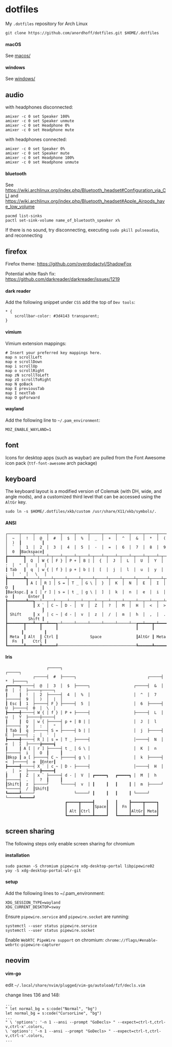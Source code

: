 # dotfiles

My `.dotfiles` repository for Arch Linux

```
git clone https://github.com/anordhoff/dotfiles.git $HOME/.dotfiles
```

#### macOS

See [macos/](macos/)

#### windows

See [windows/](windows/)

## audio

with headphones disconnected:

```
amixer -c 0 set Speaker 100%
amixer -c 0 set Speaker unmute
amixer -c 0 set Headphone 0%
amixer -c 0 set Headphone mute
```

with headphones connected:

```
amixer -c 0 set Speaker 0%
amixer -c 0 set Speaker mute
amixer -c 0 set Headphone 100%
amixer -c 0 set Headphone unmute
```

#### bluetooth

See https://wiki.archlinux.org/index.php/Bluetooth_headset#Configuration_via_CLI and https://wiki.archlinux.org/index.php/Bluetooth_headset#Apple_Airpods_have_low_volume

```
pacmd list-sinks
pactl set-sink-volume name_of_bluetooth_speaker x%
```

If there is no sound, try disconnecting, executing `sudo pkill pulseaudio`, and reconnecting

## firefox

Firefox theme: https://github.com/overdodactyl/ShadowFox

Potential white flash fix: https://github.com/darkreader/darkreader/issues/1219

#### dark reader

Add the following snippet under `CSS` add the top of `Dev tools`:

```
* {
    scrollbar-color: #3d4143 transparent;
}
```

#### vimium

Vimium extension mappings:

```
# Insert your preferred key mappings here.
map n scrollLeft
map e scrollDown
map i scrollUp
map o scrollRight
map zN scrollToLeft
map zO scrollToRight
map N goBack
map E previousTab
map I nextTab
map O goForward
```

#### wayland

Add the following line to `~/.pam_environment`:
```
MOZ_ENABLE_WAYLAND=1
```

## font

Icons for desktop apps (such as waybar) are pulled from the Font Awesome icon pack (`ttf-font-awesome` arch package)

## keyboard

The keyboard layout is a modified version of Colemak (with DH, wide, and angle mods), and a customized third level that can be accessed using the `AltGr` key.

```sudo ln -s $HOME/.dotfiles/xkb/custom /usr/share/X11/xkb/symbols/.```

#### ANSI

```
┌─────┬─────┬─────┬─────┬─────┬─────┬─────┬─────┬─────┬─────┬─────┬─────┬─────┲━━━━━━━━━┓
│  ~  │  !  │  @  │  #  │  $  │  %  │  _  │  +  │  ^  │  &  │  *  │  (  │  )  ┃         ┃
│  `  │  1  │  2  │  3  │  4  │  5  │  -  │  =  │  6  │  7  │  8  │  9  │  0  ┃Backspace┃
┢━━━━━┷━┱───┴─┬───┴─┬───┴─┬───┴─┬───┴─┬───┴─┬───┴─┬───┴─┬───┴─┬───┴─┬───┴─┬───┺━┯━━━━━━━┦
┃       ┃  Q  │ W { │ F } │ P + │ B | │  {  │  J  │  L  │  U  │  Y  │  :  │  "  │   |   │
┃ Tab   ┃  q  │ w { │ f } │ p + │ b | │  [  │  j  │  l  │  u  │  y  │  ;  │  '  │   \   │
┣━━━━━━━┻┱────┴┬────┴┬────┴┬────┴┬────┴┬────┴┬────┴┬────┴┬────┴┬────┴┬────┴┲━━━━┷━━━━━━━┧
┃        ┃ A [ │ R ] │ S = │ T _ │ G \ │  }  │  K  │  N  │  E  │  I  │  O  ┃            ┃
┃Backspc.┃ a [ │ r ] │ s = │ t _ │ g \ │  ]  │  k  │  n  │  e  │  i  │  o  ┃      Enter ┃
┣━━━━━━━━┻━━┱──┴──┬──┴──┬──┴──┬──┴──┬──┴──┬──┴──┬──┴──┬──┴──┬──┴──┬──┴──┲━━┻━━━━━━━━━━━━┫
┃           ┃ X ` │ C ~ │ D - │  V  │  Z  │  ?  │  M  │  H  │  <  │  >  ┃               ┃
┃ Shift     ┃ x ` │ c ~ │ d - │  v  │  z  │  /  │  m  │  h  │  ,  │  .  ┃         Shift ┃
┣━━━━━━━┳━━━┻━━┳━━┷━━━┱─┴─────┴─────┴─────┴─────┴─────┴──┲━━┷━━━┳━┷━━━━┳┻━━━━━┳━━━━━━━━━┫
┃       ┃      ┃      ┃                                  ┃      ┃      ┃      ┃         ┃
┃ Meta  ┃ Alt  ┃ Ctrl ┃              Space               ┃AltGr ┃ Meta ┃  Fn  ┃    Ctrl ┃
┗━━━━━━━┻━━━━━━┻━━━━━━┹──────────────────────────────────┺━━━━━━┻━━━━━━┻━━━━━━┻━━━━━━━━━┛
```

#### Iris

```
                  ┌─────┐                                           ┌─────┐
            ┌─────┤  #  ├─────┐                               ┌─────┤  *  ├─────┐
┏━━━━━┱─────┤  @  │  3  │  $  ├─────┐                   ┌─────┤  &  │  8  │  (  ├─────┬─────┐
┃     ┃  !  │  2  ├─────┤  4  │  %  │                   │  ^  │  7  ├─────┤  9  │  )  │  |  │
┃ Esc ┃  1  ├─────┤ F } ├─────┤  5  │                   │  6  ├─────┤  U  ├─────┤  0  │  \  │
┣━━━━━╉─────┤ W { │ f } │ P + ├─────┤                   ├─────┤  L  │  u  │  Y  ├─────┼─────┤
┃     ┃  Q  │ w { ├─────┤ p + │ B | │                   │  J  │  l  ├─────┤  y  │  :  │  "  │
┃ Tab ┃  q  ├─────┤ S = ├─────┤ b | │                   │  j  ├─────┤  E  ├─────┤  ;  │  '  │
┣━━━━━╉─────┤ R ] │ s = │ T _ ├─────┤                   │─────┤  N  │  e  │  I  ├─────╆━━━━━┪
┃     ┃ A [ │ r ] ├─────┤ t _ │ G \ │                   │  K  │  n  ├─────┤  i  │  O  ┃     ┃
┃Bksp ┃ a [ ├─────┤ C ~ ├─────┤ g \ │                   │  k  ├─────┤  <  ├─────┤  o  ┃Enter┃
┣━━━━━╉─────┤ X ` │ c ~ │ D - ├─────┤                   │─────┤  H  │  ,  │  >  ├─────╊━━━━━┫
┃     ┃  Z  │ x ` ├─────┤ d - │  V  │ ┏━━━━━┓   ┏━━━━━┓ │  M  │  h  ├─────┤  .  │  ?  ┃     ┃
┃Shift┃  z  ├─────┘     └─────┤  v  │ ┃     ┃   ┃     ┃ │  m  ├─────┘     └─────┤  /  ┃Shift┃
┗━━━━━┹─────┘                 └─────┘ ┃     ┃   ┃     ┃ └─────┘                 └─────┺━━━━━┛
                          ┏━━━━━┳━━━━━┫     ┃   ┃     ┣━━━━━┳━━━━━┓
                          ┃     ┃     ┃Space┃   ┃  Fn ┃     ┃     ┃
                          ┃ Alt ┃Ctrl ┃     ┃   ┃     ┃AltGr┃ Meta┃
                          ┗━━━━━┻━━━━━┻━━━━━┛   ┗━━━━━┻━━━━━┻━━━━━┛
```

## screen sharing

The following steps only enable screen sharing for chromium

#### installation

```
sudo pacman -S chromium pipewire xdg-desktop-portal libpipewire02
yay -S xdg-desktop-portal-wlr-git
```

#### setup

Add the following lines to ~/.pam_environment:

```
XDG_SESSION_TYPE=wayland
XDG_CURRENT_DESKTOP=sway
```

Ensure `pipewire.service` and `pipewire.socket` are running:

```
systemctl --user status pipewire.service
systemctl --user status pipewire.socket
```

Enable `WebRTC PipeWire support` on chromium: `chrome://flags/#enable-webrtc-pipewire-capturer`

## neovim

#### vim-go

edit `~/.local/share/nvim/plugged/vim-go/autoload/fzf/decls.vim`

change lines 136 and 148:
```
...
" let normal_bg = s:code("Normal", "bg")
let normal_bg = s:code("CursorLine", "bg")
...
" \ 'options': '-n 1 --ansi --prompt "GoDecls> " --expect=ctrl-t,ctrl-v,ctrl-x'.colors,
\ 'options': '-n 1 --ansi --prompt "GoDecls> " --expect=ctrl-t,ctrl-v,ctrl-s'.colors,
...
```
